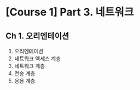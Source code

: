 # **[Course 1] Part 3. 네트워크**

## Ch 1. 오리엔테이션

1. 오리엔테이션
2. 네트워크 엑세스 계층
3. 네트워크 계층
4. 전송 계층
5. 응용 계층
